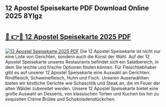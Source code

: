 ## 12 Apostel Speisekarte PDF Download Online 2025 8Ylgz

# <h2><a href="http://gcaoeh8.nevu.top/?p=12+Apostel+Speisekarte">🔗 👉🔴 12 Apostel Speisekarte 2025 PDF</a></h2>

[![12 Apostel Speisekarte 2025 PDF](https://i.imgur.com/dBaPXMq.png)](http://gcaoeh8.nevu.top/?p=12+Apostel+Speisekarte)
Die 12 Apostel Speisekarte ist nicht nur eine Liste von Gerichten, sondern auch die Kunst der Wahl. Auf der 12 Apostel Speisekarte unseres Restaurants befindet sich ein Salatbereich, in dem Sie leichte und frische Optionen finden können. Für Fleischliebhaber gibt es auf unserer 12 Apostel Speisekarte eine Auswahl an Gerichten: Rindfleisch, Schweinefleisch, Huhn und Fisch. Unseren Auserwählten bieten wir köstliche Gerichte wie Schaschlik und Steak an, die im Feuer der alten Wälder zubereitet werden. Unsere 12 Apostel Speisekarte bietet eine große Auswahl an Desserts, von klassischen Torten und Kuchen bis hin zu exquisiten Crème Brûlée und Schokoladenstückchen.
